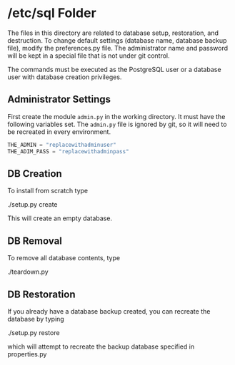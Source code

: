 
# /etc/sql Folder

The files in this directory are related to database setup, restoration, and 
destruction.  To change default settings (database name, database backup file), 
modify the preferences.py file. The administrator name and password will be 
kept in a special file that is not under git control.

The commands must be executed as the PostgreSQL user or a database user with 
database creation privileges.

## Administrator Settings

First create the module `admin.py` in the working directory.  It must have the 
following variables set.  The `admin.py` file is ignored by git, so it will 
need to be recreated in every environment.

```python
THE_ADMIN = "replacewithadminuser"
THE_ADIM_PASS = "replacewithadminpass"
```

## DB Creation

To install from scratch type

./setup.py create

This will create an empty database.

## DB Removal

To remove all database contents, type

./teardown.py

## DB Restoration

If you already have a database backup created, you can recreate the database 
by typing 

./setup.py restore

which will attempt to recreate the backup database specified in properties.py 